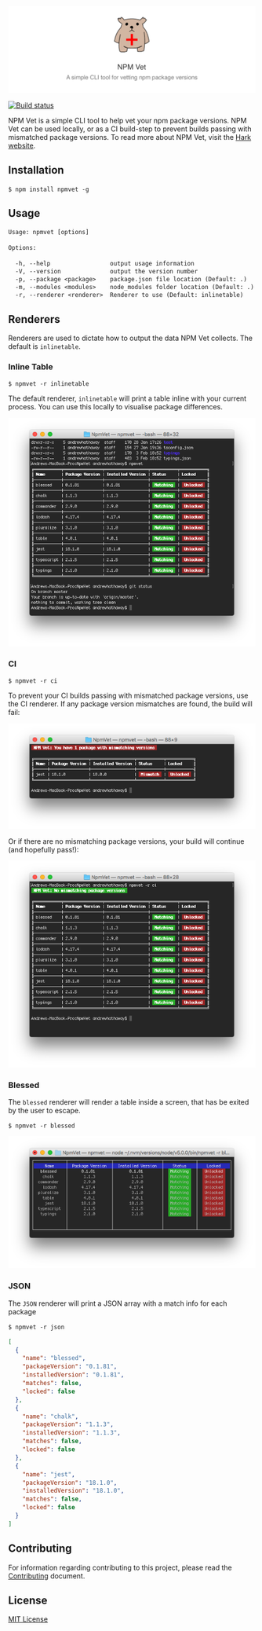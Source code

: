 ![](./.github/banner.png?raw=true)

[![Build status](https://ci.appveyor.com/api/projects/status/e6e1rgx0i853jg8b/branch/master?svg=true)](https://ci.appveyor.com/project/andrewhathaway/npmvet/branch/master)


NPM Vet is a simple CLI tool to help vet your npm package versions. NPM Vet can be used locally, or as a CI build-step to prevent builds passing with mismatched package versions. To read more about NPM Vet, visit the [Hark website](https://harksys.com/labs/npm-vet-a-simple-cli-tool-for-checking-npm-package-versions).

## Installation

    $ npm install npmvet -g

## Usage

    Usage: npmvet [options]

    Options:

      -h, --help                 output usage information
      -V, --version              output the version number
      -p, --package <package>    package.json file location (Default: .)
      -m, --modules <modules>    node_modules folder location (Default: .)
      -r, --renderer <renderer>  Renderer to use (Default: inlinetable)

## Renderers

Renderers are used to dictate how to output the data NPM Vet collects. The default is `inlinetable`.

### Inline Table

    $ npmvet -r inlinetable

The default renderer, `inlinetable` will print a table inline with your current process. You can use this locally to visualise package differences.

![](./.github/inlinetable.png?raw=true)

### CI

    $ npmvet -r ci

To prevent your CI builds passing with mismatched package versions, use the CI renderer. If any package version mismatches are found, the build will fail:

![](./.github/ci-error.png?raw=true)

Or if there are no mismatching package versions, your build will continue (and hopefully pass!):

![](./.github/ci-success.png?raw=true)

### Blessed

The `blessed` renderer will render a table inside a screen, that has be exited by the user to escape.

    $ npmvet -r blessed

![](./.github/blessed.png?raw=true)

### JSON
The `JSON` renderer will print a JSON array with a match info for each package

    $ npmvet -r json

```json
[
  {
    "name": "blessed",
    "packageVersion": "0.1.81",
    "installedVersion": "0.1.81",
    "matches": false,
    "locked": false
  },
  {
    "name": "chalk",
    "packageVersion": "1.1.3",
    "installedVersion": "1.1.3",
    "matches": false,
    "locked": false
  },
  {
    "name": "jest",
    "packageVersion": "18.1.0",
    "installedVersion": "18.1.0",
    "matches": false,
    "locked": false
  }
]
```

## Contributing

For information regarding contributing to this project, please read the [Contributing](./CONTRIBUTING.md) document.

## License

[MIT License](./LICENSE.md)
